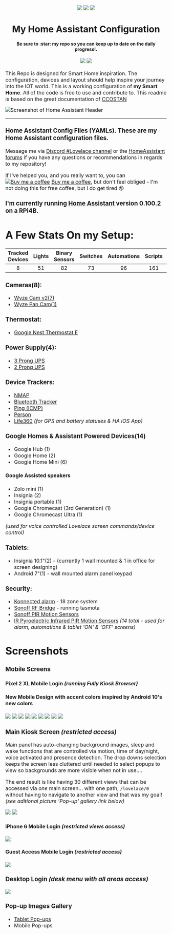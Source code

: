 <p align="center">
  <img src="https://github.com/home-assistant/home-assistant-assets/blob/master/logo-round-192x192.png">
  <img src="https://github.com/home-assistant/home-assistant-assets/blob/master/loading-screen.gif">
  <img src="https://github.com/home-assistant/home-assistant-assets/blob/master/logo-round-192x192.png">
</p>
<h1 align="center">
  My Home Assistant Configuration
</h1>
<h4 align="center">Be sure to :star: my repo so you can keep up to date on the daily progress!.</h4>
<div align="center">
  <h4 align="center">
    <a href="https://github.com/Dino-Tech/Home-Assistant-Main/stargazers"><img src="https://img.shields.io/github/stars/Dino-Tech/Home-Assistant-Main?style=plasticr"/></a>
    <a href="https://github.com/Dino-Tech/Home-Assistant-Main/commits/master"><img src="https://img.shields.io/github/last-commit/Dino-Tech/Home-Assistant-Main?style=plasticr"/></a>
  </h4>
</div>
<p><font size="3">
This Repo is designed for Smart Home inspiration.  The configuration, devices and layout should help inspire your journey into the IOT world.  This is a working configuration of <strong>my Smart Home</strong>.  All of the code is free to use and contribute to. This readme is based on the great documentation of <a href="https://github.com/CCOSTAN/Home-AssistantConfig/blob/master/README.md">CCOSTAN</a>

![Screenshot of Home Assistant Header](https://i.imgur.com/vjDH1LJ.png)
<hr>

### Home Assistant Config Files (YAMLs). These are my Home Assistant configuration files.

Message me via [Discord #Lovelace channel](https://discord.gg/aYTW2Z9) or the [HomeAssistant forums](https://community.home-assistant.io/t/dinotechs-latest-mobile-designs-and-themes-updated-oct-18/143180) if you have any questions or recommendations in regards to my repository! 

If I've helped you, and you really want to, you can <link href="https://fonts.googleapis.com/css?family=Cookie" rel="stylesheet"><a class="bmc-button" target="_blank" href="https://www.buymeacoffee.com/9lTxIVgZ3"><img src="https://www.buymeacoffee.com/assets/img/BMC-btn-logo.svg" alt="Buy me a coffee"><span style="margin-left:5px">Buy me a coffee</span></a>, but don't feel obliged - I'm not doing this for free coffee, but I do get tired :stuck_out_tongue_winking_eye: 

### I'm currently running [Home Assistant](https://home-assistant.io) version __0.100.2__ on a RPi4B.

# A Few Stats On my Setup:
| Tracked Devices | Lights | Binary Sensors | Switches | Automations | Scripts | Sensors | Alerts  |
|:---------------:|:------:|:--------------:|:--------:|:-----------:|:-------:|:-------:|:-------:|
|8                |51      |82              |73        |96           |161      |379      |33       | 

### Cameras(8):
* [Wyze Cam v2(7)](http://amzn.to/2QqoYsf)
* [Wyze Pan Cam(1)](http://amzn.to/2QqoYsf)

### Thermostat:
* [Google Nest Thermostat E](http://amzn.to/2Qpyqfe)

### Power Supply(4):
* [3 Prong UPS](http://amzn.to/2W0GKbD)
* [2 Prong UPS](http://amzn.to/2W6W5Yf)

### Device Trackers:
* [NMAP](https://www.home-assistant.io/components/nmap_tracker/)
* [Bluetooth Tracker](https://www.home-assistant.io/components/bluetooth_tracker/)
* [Ping (ICMP)](https://www.home-assistant.io/components/ping/)
* [Person](https://www.home-assistant.io/components/person/)
* [Life360](https://www.home-assistant.io/components/life360/) *(for GPS and battery statuses & HA iOS App)*

### Google Homes & Assistant Powered Devices(14) 
* Google Hub (1)
* Google Home (2)
* Google Home Mini (6) 
#### Google Assisted speakers
* Zolo mini (1) 
* Insignia (2) 
* Insignia portable (1) 
* Google Chromecast (3rd Generation) (1)
* Google Chromecast Ultra (1)

*(used for voice controlled Lovelace screen commands/device control)*

### Tablets:
* Insignia 10.1"(2) - (currently 1 wall mounted & 1 in office for screen designing)
* Android 7"(1) - wall mounted alarm panel keypad

### Security:
* [Konnected alarm](http://amzn.to/2YIlunM) - 18 zone system
* [Sonoff RF Bridge](http://amzn.to/2QlTfIL) - running tasmota
* [Sonoff PIR Motion Sensors](http://amzn.to/2ExNXVA)
* [IR Pyroelectric Infrared PIR Motion Sensors](http://amzn.to/2YUfGI9)
*(14 total - used for alarm, automations & tablet 'ON' & 'OFF' screens)*

# Screenshots

### Mobile Screens

#### Pixel 2 XL Mobile Login *(running Fully Kiosk Browser)* 
#### **New Mobile Design** with accent colors inspired by Android 10's new colors
<img src="https://github.com/Dino-Tech/Home-Assistant-Main/blob/master/screenshots_tablet/main1.jpg" />
<img src="https://github.com/Dino-Tech/Home-Assistant-Main/blob/master/screenshots_tablet/menu1.jpg" />
<img src="https://github.com/Dino-Tech/Home-Assistant-Main/blob/master/screenshots_tablet/menu8.jpg" />
<img src="https://github.com/Dino-Tech/Home-Assistant-Main/blob/master/screenshots_tablet/menu2.jpg" />
<img src="https://github.com/Dino-Tech/Home-Assistant-Main/blob/master/screenshots_tablet/menu3.jpg" />
<img src="https://github.com/Dino-Tech/Home-Assistant-Main/blob/master/screenshots_tablet/menu4.jpg" />
<img src="https://github.com/Dino-Tech/Home-Assistant-Main/blob/master/screenshots_tablet/menu5.jpg" />
<img src="https://github.com/Dino-Tech/Home-Assistant-Main/blob/master/screenshots_tablet/menu6.jpg" />
<img src="https://github.com/Dino-Tech/Home-Assistant-Main/blob/master/screenshots_tablet/menu7.jpg" />

### Main Kiosk Screen *(restricted access)*
Main panel has auto-changing background images, sleep and wake functions that are controlled via motion, time of day/night,  voice activated and presence detection. The drop downs selection keeps the screen less cluttered until needed to select popups to view so backgrounds are more visible when not in use....

The end result is like having 30 different views that can be accessed via *_one_* main screen... with one path, `/lovelace/0` without having to navigate to another view and that was my goal! *(see aditional picture 'Pop-up' gallery link below)*

<img src="https://github.com/Dino-Tech/Home-Assistant-Main/blob/master/screenshots_tablet/30.png" />
<img src="https://github.com/Dino-Tech/Home-Assistant-Main/blob/master/screenshots_tablet/32.png" />

#### iPhone 6 Mobile Login *(restricted views access)*
<img src="https://github.com/Dino-Tech/Home-Assistant-Main/blob/master/screenshots_tablet/iPhone.jpg" />

#### Guest Access Mobile Login *(restricted access)*
<img src="https://github.com/Dino-Tech/Home-Assistant-Main/blob/master/screenshots_tablet/mobile_screens1.jpg" />

### Desktop Login *(desk menu with all areas access)*
<img src="https://github.com/Dino-Tech/Home-Assistant-Main/blob/master/screenshots_tablet/Desk%20Menu.jpg" />

### Pop-up Images Gallery
* [Tablet Pop-ups](https://imgur.com/a/tbY9HW2)
* Mobile Pop-ups
